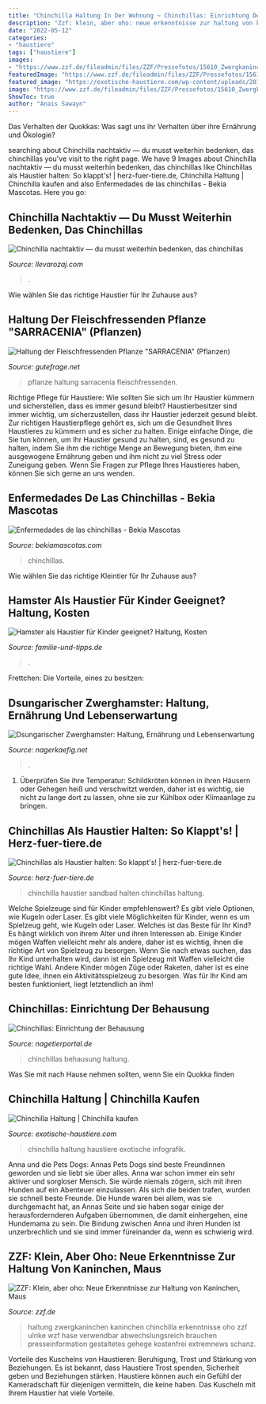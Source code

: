 ```yaml
---
title: "Chinchilla Haltung In Der Wohnung ~ Chinchillas: Einrichtung Der Behausung"
description: "Zzf: klein, aber oho: neue erkenntnisse zur haltung von kaninchen, maus"
date: "2022-05-12"
categories:
- "haustiere"
tags: ["haustiere"]
images:
- "https://www.zzf.de/fileadmin/files/ZZF/Pressefotos/15610_Zwergkaninchen__c__Ulrike_Schanz_kl.jpg"
featuredImage: "https://www.zzf.de/fileadmin/files/ZZF/Pressefotos/15610_Zwergkaninchen__c__Ulrike_Schanz_kl.jpg"
featured_image: "https://exotische-haustiere.com/wp-content/uploads/2018/10/Infografik-Chinchilla-Haltung.jpg"
image: "https://www.zzf.de/fileadmin/files/ZZF/Pressefotos/15610_Zwergkaninchen__c__Ulrike_Schanz_kl.jpg"
ShowToc: true
author: "Anais Sawayn"
---
```



Das Verhalten der Quokkas: Was sagt uns ihr Verhalten über ihre Ernährung und Ökologie?

	

		
searching about Chinchilla nachtaktiv — du musst weiterhin bedenken, das chinchillas you've visit to the right page. We have 9 Images about Chinchilla nachtaktiv — du musst weiterhin bedenken, das chinchillas like Chinchillas als Haustier halten: So klappt&#039;s! | herz-fuer-tiere.de, Chinchilla Haltung | Chinchilla kaufen and also Enfermedades de las chinchillas - Bekia Mascotas. Here you go:
		
    
## Chinchilla Nachtaktiv — Du Musst Weiterhin Bedenken, Das Chinchillas

<img loading=lazy src="https://llevarozaj.com/cbpnxj/tQmnK9Mmh2lecRViizn6dgHaGa.jpg" onerror="this.onerror=null;this.src='https://tse4.mm.bing.net/th?id=OIP.cxKl3F9ab5QN8XPPYlEYcwAAAA&amp;pid=15.1';" alt="Chinchilla nachtaktiv — du musst weiterhin bedenken, das chinchillas">

_Source: llevarozaj.com_

>. 

	

Wie wählen Sie das richtige Haustier für Ihr Zuhause aus?

    
## Haltung Der Fleischfressenden Pflanze &quot;SARRACENIA&quot; (Pflanzen)

<img loading=lazy src="https://images.gutefrage.net/media/fragen/bilder/haltung-der-fleischfressenden-pflanze-sarracenia/0_original.jpg?v=1425760380000" onerror="this.onerror=null;this.src='https://tse3.mm.bing.net/th?id=OIP.D75rILinzvow6Qi_4p6L1gHaHa&amp;pid=15.1';" alt="Haltung der Fleischfressenden Pflanze &quot;SARRACENIA&quot; (Pflanzen)">

_Source: gutefrage.net_

>pflanze haltung sarracenia fleischfressenden. 

	

Richtige Pflege für Haustiere: Wie sollten Sie sich um Ihr Haustier kümmern und sicherstellen, dass es immer gesund bleibt?
Haustierbesitzer sind immer wichtig, um sicherzustellen, dass ihr Haustier jederzeit gesund bleibt. Zur richtigen Haustierpflege gehört es, sich um die Gesundheit Ihres Haustieres zu kümmern und es sicher zu halten. Einige einfache Dinge, die Sie tun können, um Ihr Haustier gesund zu halten, sind, es gesund zu halten, indem Sie ihm die richtige Menge an Bewegung bieten, ihm eine ausgewogene Ernährung geben und ihm nicht zu viel Stress oder Zuneigung geben. Wenn Sie Fragen zur Pflege Ihres Haustieres haben, können Sie sich gerne an uns wenden.

    
## Enfermedades De Las Chinchillas - Bekia Mascotas

<img loading=lazy src="https://img.bekiamascotas.com/articulos/th/99000/99150-c.jpg" onerror="this.onerror=null;this.src='https://tse2.mm.bing.net/th?id=OIP.aAk6K4O5TGb54RWL_1cExAHaFv&amp;pid=15.1';" alt="Enfermedades de las chinchillas - Bekia Mascotas">

_Source: bekiamascotas.com_

>chinchillas. 

	

Wie wählen Sie das richtige Kleintier für Ihr Zuhause aus?

    
## Hamster Als Haustier Für Kinder Geeignet? Haltung, Kosten

<img loading=lazy src="https://www.familie-und-tipps.de/Familienleben/Haustiere/Hamster/Bilder/Hamster-Haustier.jpg" onerror="this.onerror=null;this.src='https://tse2.mm.bing.net/th?id=OIP.Ewe-6fXHx-4kP_zxKrjiBgHaED&amp;pid=15.1';" alt="Hamster als Haustier für Kinder geeignet? Haltung, Kosten">

_Source: familie-und-tipps.de_

>. 

	

Frettchen: Die Vorteile, eines zu besitzen:

    
## Dsungarischer Zwerghamster: Haltung, Ernährung Und Lebenserwartung

<img loading=lazy src="https://www.nagerkaefig.net/wp-content/uploads/dsungarischer-zwerghamster.jpg" onerror="this.onerror=null;this.src='https://tse3.mm.bing.net/th?id=OIP.Nnc8ryhA4PbaOlreFjaavAHaFS&amp;pid=15.1';" alt="Dsungarischer Zwerghamster: Haltung, Ernährung und Lebenserwartung">

_Source: nagerkaefig.net_

>. 

	

1) Überprüfen Sie ihre Temperatur: Schildkröten können in ihren Häusern oder Gehegen heiß und verschwitzt werden, daher ist es wichtig, sie nicht zu lange dort zu lassen, ohne sie zur Kühlbox oder Klimaanlage zu bringen.

    
## Chinchillas Als Haustier Halten: So Klappt&#039;s! | Herz-fuer-tiere.de

<img loading=lazy src="https://images.herz-fuer-tiere.de/images/_aliases/1440w/8/5/4/2/22458-1-de-DE/Chinchilla-haltung3.jpg" onerror="this.onerror=null;this.src='https://tse4.mm.bing.net/th?id=OIP.fAArkJPANk6A2mbKvm-J8gHaE8&amp;pid=15.1';" alt="Chinchillas als Haustier halten: So klappt&#039;s! | herz-fuer-tiere.de">

_Source: herz-fuer-tiere.de_

>chinchilla haustier sandbad halten chinchillas haltung. 

	

Welche Spielzeuge sind für Kinder empfehlenswert? Es gibt viele Optionen, wie Kugeln oder Laser.
Es gibt viele Möglichkeiten für Kinder, wenn es um Spielzeug geht, wie Kugeln oder Laser. Welches ist das Beste für Ihr Kind? Es hängt wirklich von ihrem Alter und ihren Interessen ab. Einige Kinder mögen Waffen vielleicht mehr als andere, daher ist es wichtig, ihnen die richtige Art von Spielzeug zu besorgen. Wenn Sie nach etwas suchen, das Ihr Kind unterhalten wird, dann ist ein Spielzeug mit Waffen vielleicht die richtige Wahl. Andere Kinder mögen Züge oder Raketen, daher ist es eine gute Idee, ihnen ein Aktivitätsspielzeug zu besorgen. Was für Ihr Kind am besten funktioniert, liegt letztendlich an ihm!

    
## Chinchillas: Einrichtung Der Behausung

<img loading=lazy src="http://www.nagetierportal.de/images/chinchillaweissklein_200.jpg" onerror="this.onerror=null;this.src='https://tse1.mm.bing.net/th?id=OIP.C0hvdk4SBBNW8hlvgSzQ7wAAAA&amp;pid=15.1';" alt="Chinchillas: Einrichtung der Behausung">

_Source: nagetierportal.de_

>chinchillas behausung haltung. 

	

Was Sie mit nach Hause nehmen sollten, wenn Sie ein Quokka finden

    
## Chinchilla Haltung | Chinchilla Kaufen

<img loading=lazy src="https://exotische-haustiere.com/wp-content/uploads/2018/10/Infografik-Chinchilla-Haltung.jpg" onerror="this.onerror=null;this.src='https://tse4.mm.bing.net/th?id=OIP.p9ad7-2ROTvDembRUm1U5gHaJB&amp;pid=15.1';" alt="Chinchilla Haltung | Chinchilla kaufen">

_Source: exotische-haustiere.com_

>chinchilla haltung haustiere exotische infografik. 

	

Anna und die Pets Dogs: Annas Pets Dogs sind beste Freundinnen geworden und sie liebt sie über alles.
Anna war schon immer ein sehr aktiver und sorgloser Mensch. Sie würde niemals zögern, sich mit ihren Hunden auf ein Abenteuer einzulassen. Als sich die beiden trafen, wurden sie schnell beste Freunde. Die Hunde waren bei allem, was sie durchgemacht hat, an Annas Seite und sie haben sogar einige der herausfordernderen Aufgaben übernommen, die damit einhergehen, eine Hundemama zu sein. Die Bindung zwischen Anna und ihren Hunden ist unzerbrechlich und sie sind immer füreinander da, wenn es schwierig wird.

    
## ZZF: Klein, Aber Oho: Neue Erkenntnisse Zur Haltung Von Kaninchen, Maus

<img loading=lazy src="https://www.zzf.de/fileadmin/files/ZZF/Pressefotos/15610_Zwergkaninchen__c__Ulrike_Schanz_kl.jpg" onerror="this.onerror=null;this.src='https://tse2.mm.bing.net/th?id=OIP.sfcRxkNO0XMqCotGiCdg5gHaE7&amp;pid=15.1';" alt="ZZF: Klein, aber oho: Neue Erkenntnisse zur Haltung von Kaninchen, Maus">

_Source: zzf.de_

>haltung zwergkaninchen kaninchen chinchilla erkenntnisse oho zzf ulrike wzf hase verwendbar abwechslungsreich brauchen presseinformation gestaltetes gehege kostenfrei extremnews schanz. 

	

Vorteile des Kuschelns von Haustieren: Beruhigung, Trost und Stärkung von Beziehungen.
Es ist bekannt, dass Haustiere Trost spenden, Sicherheit geben und Beziehungen stärken. Haustiere können auch ein Gefühl der Kameradschaft für diejenigen vermitteln, die keine haben. Das Kuscheln mit Ihrem Haustier hat viele Vorteile.

